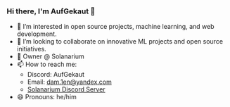 ### Hi there, I'm AufGekaut 👋

- 👀 I’m interested in open source projects, machine learning, and web development.
- 💞️ I’m looking to collaborate on innovative ML projects and open source initiatives.
- 🌟 Owner @ Solanarium
- 📫 How to reach me: 
  - Discord: AufGekaut
  - Email: dam.1en@yandex.com
  - [Solanarium Discord Server](https://discord.com/invite/Solanarium)
- 😄 Pronouns: he/him

